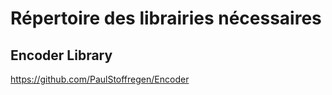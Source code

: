 # Répertoire des librairies nécessaires

## Encoder Library

https://github.com/PaulStoffregen/Encoder